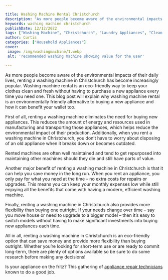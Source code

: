 ```yaml
---

title: Washing Machine Rental Christchurch
description: "As more people become aware of the environmental impacts of their daily lives, renting a washing machine in Christchurch has becom...swipe up to find out"
keywords: washing machine christchurch
publishDate: 12/12/2022
tags: ["Washing Machine", "Christchurch", "Laundry Appliances", "Clean Appliance"]
author: Curtis
categories: ["Household Appliances"]
cover: 
 image: /img/washingmachine/1.webp
 alt: 'recommended washing machine showing value for the user'

---
```


As more people become aware of the environmental impacts of their daily lives, renting a washing machine in Christchurch has become increasingly popular. Washing machine rental is an eco-friendly way to keep your clothes clean and fresh without having to purchase a new appliance every time you need one. This blog post will explain why washing machine rental is an environmentally friendly alternative to buying a new appliance and how it can benefit your wallet too.

First of all, renting a washing machine eliminates the need for buying new appliances. This reduces the amount of energy and resources used in manufacturing and transporting those appliances, which helps reduce the environmental impact of their production. Additionally, when you rent a washing machine in Christchurch, you don’t have to worry about disposing of an old appliance when it breaks down or becomes outdated.

Rented machines are often well maintained and tend to get repurposed into maintaining other machines should they die and still have parts of value. 

Another major benefit of renting a washing machine in Christchurch is that it can help you save money in the long run. When you rent an appliance, you only pay for what you need at the time – no extra costs for repairs or upgrades. This means you can keep your monthly expenses low while still enjoying all the benefits that come with having a modern, efficient washing machine. 

Finally, renting a washing machine in Christchurch also provides more flexibility than buying one outright. If your needs change over time – say you move house or need to upgrade to a bigger model – then it’s easy to switch models without having to make significant investments into buying new appliances each time. 

All in all, renting a washing machine in Christchurch is an eco-friendly option that can save money and provide more flexibility than buying outright. Whether you’re looking for short-term use or are ready to commit long-term, there are plenty of options available so be sure to do some research before making any decisions!

Is your appliance on the fritz? This gathering of <a href="/pages/appliance-repair-technicians/">appliance repair technicians</a> known to do a good job.